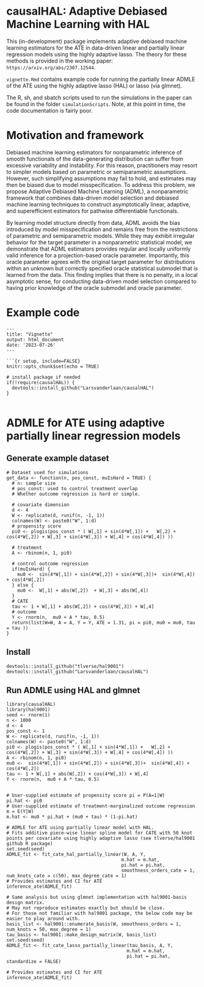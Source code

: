 # causalHAL: Adaptive Debiased Machine Learning with HAL

This (in-development) package implements adaptive debiased machine learning estimators for the ATE in data-driven linear and partially linear regression models using the highly adaptive lasso. The theory for these methods is provided in the working paper: `https://arxiv.org/abs/2307.12544`.

`vignette.Rmd` contains example code for running the partially linear ADMLE of the ATE using the highly adaptive lasso (HAL) or lasso (via glmnet).

The R, sh, and sbatch scripts used to run the simulations in the paper can be found in the folder `simulationScripts`. 
Note, at this point in time, the code documentation is fairly poor.

# Motivation and framework 

Debiased machine learning estimators for nonparametric inference of smooth functionals of the data-generating distribution can suffer from excessive variability and instability. For this reason, practitioners may resort to simpler models based on parametric or semiparametric assumptions. However, such simplifying assumptions may fail to hold, and estimates may then be biased due to model misspecification. To address this problem, we propose Adaptive Debiased Machine Learning (ADML), a nonparametric framework that combines data-driven model selection and debiased machine learning techniques to construct asymptotically linear, adaptive, and superefficient estimators for pathwise differentiable functionals. 

By learning model structure directly from data, ADML avoids the bias introduced by model misspecification and remains free from the restrictions of parametric and semiparametric models. While they may exhibit irregular behavior for the target parameter in a nonparametric statistical model, we demonstrate that ADML estimators provides regular and locally uniformly valid inference for a projection-based oracle parameter. Importantly, this oracle parameter agrees with the original target parameter for distributions within an unknown but correctly specified oracle statistical submodel that is learned from the data. This finding implies that there is no penalty, in a local asymptotic sense, for conducting data-driven model selection compared to having prior knowledge of the oracle submodel and oracle parameter.  

# Example code

```
---
title: "Vignette"
output: html_document
date: '2023-07-26'
---

```{r setup, include=FALSE}
knitr::opts_chunk$set(echo = TRUE)
```


```{r}
# install package if needed
if(!require(causalHAL)) {
  devtools::install_github("Larsvanderlaan/causalHAL")
}
 
```

# ADMLE for ATE using adaptive partially linear regression models

## Generate example dataset

```{r}
# Dataset used for simulations
get_data <- function(n, pos_const, muIsHard = TRUE) {
  # n: sample size
  # pos_const: used to control treatment overlap
  # Whether outcome regression is hard or simple.
  
  # covariate dimension
  d <- 4
  W <- replicate(d, runif(n, -1, 1))
  colnames(W) <- paste0("W", 1:d)
  # propensity score
  pi0 <- plogis(pos_const * ( W[,1] + sin(4*W[,1]) +   W[,2] + cos(4*W[,2]) + W[,3] + sin(4*W[,3]) + W[,4] + cos(4*W[,4]) ))
 
  # treatment
  A <- rbinom(n, 1, pi0)
  
  # control outcome regression
  if(muIsHard) {
    mu0 <-  sin(4*W[,1]) + sin(4*W[,2]) + sin(4*W[,3])+  sin(4*W[,4]) + cos(4*W[,2])
  } else {
    mu0 <-  W[,1] + abs(W[,2])  + W[,3] + abs(W[,4])
  }
  # CATE
  tau <- 1 + W[,1] + abs(W[,2]) + cos(4*W[,3]) + W[,4]
  # outcome
  Y <- rnorm(n,  mu0 + A * tau, 0.5)
  return(list(W=W, A = A, Y = Y, ATE = 1.31, pi = pi0, mu0 = mu0, tau = tau ))
}

```


## Install

```
devtools::install_github("tlverse/hal9001")
devtools::install_github("Larsvanderlaan/causalHAL")
```

## Run ADMLE using HAL and glmnet

 ```
library(causalHAL)
library(hal9001)
seed <- rnorm(1)
n <- 1000
d <- 4
pos_const <- 1
W <- replicate(d, runif(n, -1, 1))
colnames(W) <- paste0("W", 1:d)
pi0 <- plogis(pos_const * ( W[,1] + sin(4*W[,1]) +   W[,2] + cos(4*W[,2]) + W[,3] + sin(4*W[,3]) + W[,4] + cos(4*W[,4]) ))
A <- rbinom(n, 1, pi0)
mu0 <-  sin(4*W[,1]) + sin(4*W[,2]) + sin(4*W[,3])+  sin(4*W[,4]) + cos(4*W[,2])
tau <- 1 + W[,1] + abs(W[,2]) + cos(4*W[,3]) + W[,4]
Y <- rnorm(n,  mu0 + A * tau, 0.5)


# User-supplied estimate of propensity score pi = P(A=1|W)
pi.hat <- pi0
# User-supplied estimate of treatment-marginalized outcome regression m = E(Y|W)
m.hat <- mu0 * pi.hat + (mu0 + tau) * (1-pi.hat)

# ADMLE for ATE using partially linear model with HAL.
# Fits additive piece-wise linear spline model for CATE with 50 knot points per covariate using highly adaptive lasso (see tlverse/hal9001 github R package)
set.seed(seed)
ADMLE_fit <- fit_cate_hal_partially_linear(W, A, Y, 
                                           m.hat = m.hat,
                                           pi.hat = pi.hat,
                                           smoothness_orders_cate = 1, num_knots_cate = c(50), max_degree_cate = 1)
# Provides estimates and CI for ATE
inference_ate(ADMLE_fit)

# Same analysis but using glmnet implementation with hal9001-basis design matrix.
# May not reproduce estimates exactly but should be close.
# For those not familiar with hal9001 package, the below code may be easier to play around with.
basis_list <- hal9001::enumerate_basis(W, smoothness_orders = 1, num_knots = 50, max_degree = 1)
tau_basis <- hal9001::make_design_matrix(W, basis_list)
set.seed(seed)
ADMLE_fit <- fit_cate_lasso_partially_linear(tau_basis, A, Y, 
                                             m.hat = m.hat,
                                             pi.hat = pi.hat, standardize = FALSE)

# Provides estimates and CI for ATE
inference_ate(ADMLE_fit)
 ```

